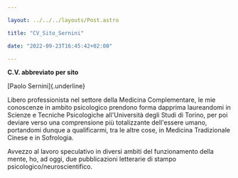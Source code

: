 ```yaml
---

layout: ../../../layouts/Post.astro

title: "CV_Sito_Sernini"

date: "2022-09-23T16:45:42+02:00"

---
```


**C.V. abbreviato per sito**

[Paolo Sernini]{.underline}

Libero professionista nel settore della Medicina Complementare, le mie
conoscenze in ambito psicologico prendono forma dapprima laureandomi in
Scienze e Tecniche Psicologiche all'Università degli Studi di Torino,
per poi deviare verso una comprensione più totalizzante dell'essere
umano, portandomi dunque a qualificarmi, tra le altre cose, in Medicina
Tradizionale Cinese e in Sofrologia.

Avvezzo al lavoro speculativo in diversi ambiti del funzionamento della
mente, ho, ad oggi, due pubblicazioni letterarie di stampo
psicologico/neuroscientifico.
